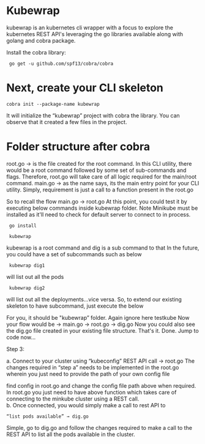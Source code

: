 # Kubewrap

kubewrap is an kubernetes cli wrapper with a focus to explore the kubernetes REST API's leveraging the go libraries available along with golang and cobra package.

Install  the cobra library:
```
 go get -u github.com/spf13/cobra/cobra
 ```
# Next, create your CLI skeleton 

```
cobra init --package-name kubewrap
```


It will initialize the “kubewrap” project with cobra the library. You can observe that it created a few files in the project.

# Folder structure after cobra

root.go → is the file created for the root command. In this CLI utility, there would be a root command followed by some set of sub-commands and flags. Therefore, root.go will take care of all logic required for the main/root command.
main.go → as the name says, its the main entry point for your CLI utility. Simply, requirement is just a call to a function present in the root.go

So to recall the flow main.go -> root.go
At this point, you could test it by executing below commands inside kubewrap folder. Note Minikube must be installed as it'll need to check for default server to connect to in process.
```
 go install
 
 kubewrap
```


kubewrap is a root command and dig is a sub command to that
In the future, you could have a set of subcommands such as below
```
 kubewrap dig1
 ```
will list out all the pods
```
 kubewrap dig2
 ```
will list out all the deployments…vice versa.
So, to extend our existing skeleton to have subcommand, just execute the below

For you, it should be "kubewrap” folder. Again ignore here testkube
Now your flow would be → main.go -> root.go → dig.go
Now you could also see the dig.go file created in your existing file structure.
That's it. Done. Jump to code now…

Step 3:

a. Connect to your cluster using “kubeconfig” REST API call → root.go
The changes required in “step a” needs to be implemented in the root.go wherein you just need to provide the path of your own config file 

 find config in root.go and  change the config file path above when required.
In root.go you just need to have above function which takes care of connecting to the minkube cluster using a REST call.  
b. Once connected, you would simply make a call to rest API to
```
“list pods available” → dig.go
```
Simple, go to dig.go and follow the changes required to make a call to the REST API to list all the pods available in the cluster.

